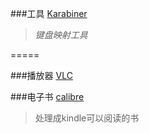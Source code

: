 ###工具
[Karabiner](https://pqrs.org/osx/karabiner/)
>*键盘映射工具*

=====

###播放器
[VLC](http://www.videolan.org/vlc/index.html)

###电子书
[calibre](http://calibre-ebook.com/)
> 处理成kindle可以阅读的书






